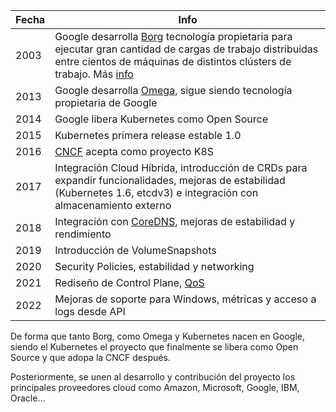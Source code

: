 |Fecha|Info  
|---|---|
|2003|Google desarrolla [Borg](https://research.google/pubs/pub43438/) tecnología propietaria para ejecutar gran cantidad de cargas de trabajo distribuidas entre cientos de máquinas de distintos clústers de trabajo. Más [info](https://kubernetes.io/blog/2015/04/borg-predecessor-to-kubernetes/)|
|2013|Google desarrolla [Omega](https://research.google/pubs/pub41684/), sigue siendo tecnología propietaria de Google|
|2014|Google libera Kubernetes como Open Source   | 
|2015|Kubernetes primera release estable 1.0   |
|2016|[CNCF](https://www.cncf.io/blog/2016/07/21/happy-1st-birthday-kubernetes/) acepta como proyecto K8S    | 
|2017|Integración Cloud Híbrida, introducción de CRDs para expandir funcionalidades, mejoras de estabilidad (Kubernetes 1.6, etcdv3) e integración con almacenamiento externo   | 
|2018|Integración con [CoreDNS](https://coredns.io/), mejoras de estabilidad y rendimiento|
|2019|Introducción de VolumeSnapshots|
|2020|Security Policies, estabilidad y networking|
|2021|Rediseño de Control Plane, [QoS](https://kubernetes.io/docs/tasks/configure-pod-container/quality-service-pod/)|
|2022|Mejoras de soporte para Windows, métricas y acceso a logs desde API|

De forma que tanto Borg, como Omega y Kubernetes nacen en Google, siendo el Kubernetes el proyecto que finalmente se libera como Open Source y que adopa la CNCF después.

Posteriormente, se unen al desarrollo y contribución del proyecto los principales proveedores cloud como Amazon, Microsoft, Google, IBM, Oracle... 
